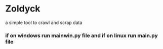 # Zoldyck
a simple tool to crawl and scrap data

<h3>if on windows run mainwin.py file and if on linux run main.py file
  
  
